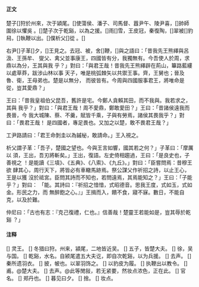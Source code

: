 #### 正文

楚子[]狩於州來，次于潁尾。[]使蕩侯、潘子、司馬督、囂尹午、陵尹喜，[]帥師圍徐以懼吳
。[]楚子次于乾谿，以為之援。[]雨[]雪，王皮冠，秦復陶，[]翠被[]豹舄，[]執鞭以出。[]僕析父[]從
。[]

右尹[]子革[]夕，[]王見之。去冠、被，舍[]鞭，[]與之語曰：「昔我先王熊繹與呂汲、王孫牟、
燮父、禽父並事康王，四國皆有分，我獨無有。今吾使人於周，求鼎以為分，王其與我
乎？」對曰：「與君王哉！昔我先王熊繹辟在荊山，篳路藍縷以處草莽，跋涉山林以事
天子，唯是桃弧棘矢以共禦王事。齊，王舅也；晉及魯、衛，王母弟也。楚是以無分，
而彼皆有。今周與四國服事君王，將唯命是從，豈其愛鼎？」

王曰：「昔我皇祖伯父昆吾，舊許是宅。今鄭人貪賴其田，而不我與。我若求之，其與
我乎？」對曰：「與君王哉！周不愛鼎，鄭敢愛田？」王曰：「昔諸侯遠我而畏晉，今
我大城陳、蔡、不羹，賦皆千乘，子與有勞焉，諸侯其畏我乎？」對曰：「畏君王哉！
是四國者，專足畏也。又加之以楚，敢不畏君王哉？」

工尹路請曰：「君王命剝圭以為鏚柲，敢請命。」王入視之。

析父謂子革：「吾子，楚國之望也。今與王言如響，國其若之何？」子革曰：「摩厲以
須，王出，吾刃將斬矣。」王出，復語。左史倚相趨過，王曰：「是良史也，子善視之
！是能讀《三墳》、《五典》、《八索》、《九丘》。」對曰：「臣嘗問焉：昔穆王欲
肆其心，周行天下，將皆必有車轍馬跡焉。祭公謀父作祈招之詩，以止王心，王是以獲
沒於祗宮。臣問其詩而不知也，若問遠焉，其焉能知之？」王曰：「子能乎？」對曰：
「能。其詩曰：『祈招之愔愔，式昭德音。思我王度，式如玉，式如金。形民之力，而
無醉飽之心。』」王揖而入，饋不食，寢不寐。數日，不能自克，以及於難。

仲尼曰：「古也有志：『克己復禮，仁也。』信善哉！楚靈王若能如是，豈其辱於乾谿
？」


#### 注释

[] 灵王。
[] 冬猎曰狩。州来，潁尾，二地皆近吴。
[] 五子，皆楚大夫。
[] 徐，吴与国。
[] 乾谿，水名。自颍尾遣五大夫讫，即自次乾谿，以为兵援。
[] 去声。
[] 秦所遗羽衣。
[] 披，帔也。以翠羽饰之。
[] 以豹皮为履。
[] 执鞭出以教令。
[] 甫。@楚大夫。
[] 去声。@此等閒敍，若无紧要，然妆点浓色，正在此。
[] 官名。
[] 郑丹也。
[] 暮见曰夕。
[] 捨。
[] 妆点。
